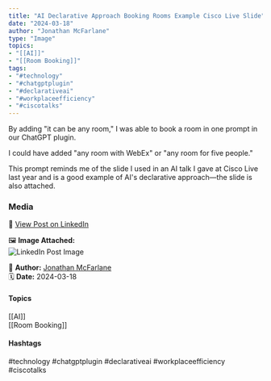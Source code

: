 ```yaml
---
title: "AI Declarative Approach Booking Rooms Example Cisco Live Slide"  
date: "2024-03-18"  
author: "Jonathan McFarlane"  
type: "Image"  
topics:  
- "[[AI]]"  
- "[[Room Booking]]"    
tags:  
- "#technology"  
- "#chatgptplugin"  
- "#declarativeai"  
- "#workplaceefficiency"  
- "#ciscotalks"  
---
```

By adding "it can be any room," I was able to book a room in one prompt in our ChatGPT plugin.

I could have added "any room with WebEx" or "any room for five people."

This prompt reminds me of the slide I used in an AI talk I gave at Cisco Live last year and is a good example of AI's declarative approach—the slide is also attached.

### Media

🔗 [View Post on LinkedIn](https://www.linkedin.com/feed/update/urn:li:activity:7175640694085070848)  
  
🖼 **Image Attached:**  
![LinkedIn Post Image](https://media.licdn.com/dms/image/v2/D5622AQHMPJgDZcR5Gg/feedshare-shrink_800/feedshare-shrink_800/0/1710806057021?e=1744848000&v=beta&t=nYd0Gw50eyQjpa-mG72JNblECTEdZwEQteJnaOGv3as)  
  
👤 **Author:** [Jonathan McFarlane](https://www.linkedin.com/in/jonathanmcfarlane/)  
🗓️ **Date:** 2024-03-18

#### Topics

[[AI]]  
[[Room Booking]]  

#### Hashtags

#technology #chatgptplugin #declarativeai #workplaceefficiency #ciscotalks